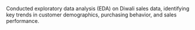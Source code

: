 Conducted exploratory data analysis (EDA) on Diwali sales data, identifying key trends in customer demographics, purchasing behavior, and sales performance.
